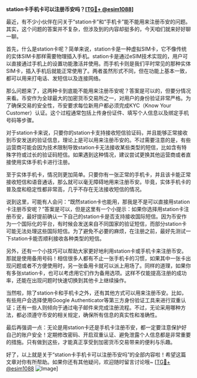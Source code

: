 **station卡手机卡可以注册币安吗？[[TG💪+ @esim1088](https://t.me/s/esim1088)]**

最近，有不少小伙伴在问关于“station卡”和“手机卡”能不能用来注册币安的问题。其实，这个问题的答案并不复杂，但涉及到的内容却挺多的，今天咱们就来好好聊一聊。

首先，什么是station卡呢？简单来说，station卡是一种虚拟SIM卡，它不像传统的实体SIM卡那样需要物理插入手机。station卡是通过eSIM技术实现的，用户可以直接通过手机上的设置功能激活并使用。而手机卡则是我们平时常见的那种实体SIM卡，插入手机后就能正常使用了。两者虽然形式不同，但在功能上基本一致，都可以用来打电话、发短信以及连接网络。

那么问题来了，这两种卡到底能不能用来注册币安呢？答案是可以的，但要分情况来看。币安作为全球最大的加密货币交易所之一，对用户的身份验证非常严格。为了确保交易的安全性，币安要求每位新用户都必须完成KYC（Know Your Customer）认证。这个过程通常包括上传身份证件、填写个人信息以及绑定手机号码等步骤。

对于station卡来说，只要你的station卡支持接收短信验证码，并且能够正常接收到币安发送的验证信息，理论上是可以用来注册币安的。不过需要注意的是，有些运营商可能会因为技术限制导致station卡无法接收某些类型的短信，比如含有特殊字符或过长的验证码短信。如果遇到这种情况，建议尝试更换其他运营商或者直接使用实体手机卡进行注册。

至于实体手机卡，情况则更加简单。只要你有一张正常的手机卡，并且该卡能正常接收短信和语音通话，那么就可以毫无障碍地用来注册币安。毕竟，实体手机卡的普及度和稳定性都非常高，几乎不存在无法接收短信的情况。

说到这里，可能有人会问：“既然station卡也能用，那我是不是可以直接用station卡注册币安呢？”答案是可以，但是这里有一个小提示：如果你选择用station卡注册币安，最好提前确认一下自己的station卡是否支持接收国际短信。因为币安作为一个国际化的平台，有时候会发送来自不同国家的验证短信，而部分station卡可能无法处理这些国际短信。为了避免不必要的麻烦，在注册之前，最好先测试一下station卡能否顺利接收各种类型的短信。

另外，还有一个小技巧可以帮助大家更好地利用station卡或手机卡来注册币安。那就是使用备用号码！相信很多人都有不止一张手机卡的习惯，如果其中一张卡出现问题或者不方便使用时，另一张备用卡就可以派上用场了。同样的道理，如果你有多张station卡，也可以考虑用它们作为备用选项。这样不仅能提高注册的成功率，还能在出现问题时快速切换到其他卡上继续操作。

当然啦，除了station卡和手机卡之外，还有其他方式可以用来注册币安。比如，有些用户会选择使用Google Authenticator等第三方身份验证工具来进行双重认证；还有一些人则倾向于通过电子邮件来完成注册流程。不过，无论采用哪种方法，都必须遵守币安的相关规定，确保所有信息的真实性和准确性。

最后再强调一点：无论是用station卡还是手机卡注册币安，都一定要注意保护好自己的账户安全！定期修改密码、开启双重认证、避免泄露个人信息都是非常重要的措施。只有做到这些，才能真正享受到加密货币交易带来的便利与乐趣。

好了，以上就是关于“station卡手机卡可以注册币安吗”的全部内容啦！希望这篇文章对你有所帮助。如果你还有其他疑问，欢迎随时留言讨论哦~ [[TG💪+ @esim1088](https://t.me/s/esim1088) ![Image](https://i.postimg.cc/4NQfJmqS/Snipaste-2025-05-13-00-14-12.png)]